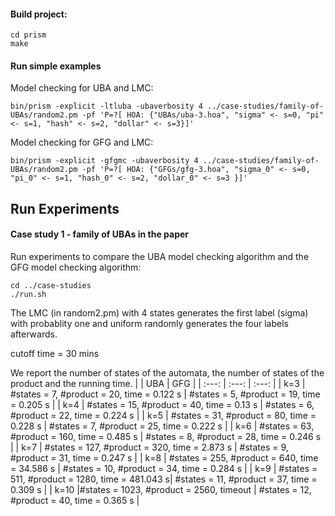 #### Build project:
```console
cd prism
make
```
#### Run simple examples
Model checking for UBA and LMC:

```console
bin/prism -explicit -ltluba -ubaverbosity 4 ../case-studies/family-of-UBAs/random2.pm -pf 'P=?[ HOA: {"UBAs/uba-3.hoa", "sigma" <- s=0, "pi" <- s=1, "hash" <- s=2, "dollar" <- s=3}]'
```

Model checking for GFG and LMC:

```console
bin/prism -explicit -gfgmc -ubaverbosity 4 ../case-studies/family-of-UBAs/random2.pm -pf 'P=?[ HOA: {"GFGs/gfg-3.hoa", "sigma_0" <- s=0, "pi_0" <- s=1, "hash_0" <- s=2, "dollar_0" <- s=3 }]'
```



## Run Experiments
#### Case study 1 - family of UBAs in the paper

Run experiments to compare the UBA model checking algorithm and the GFG model checking algorithm:
```console
cd ../case-studies
./run.sh
```

The LMC (in random2.pm) with 4 states generates the first label (sigma) with probablity one and uniform randomly generates the four labels afterwards.

cutoff time = 30 mins

We report the number of states of the automata, the number of states of the product and the running time.
|         | UBA   | GFG   | 
| :---:   | :---: | :---: |
| k=3 | #states = 7, #product = 20, time = 0.122 s | #states = 5, #product = 19, time = 0.205 s   |
| k=4 | #states = 15, #product = 40, time = 0.13 s   | #states = 6, #product = 22, time = 0.224 s   |
| k=5 | #states = 31, #product = 80, time = 0.228 s   | #states = 7, #product = 25, time = 0.222 s   |
| k=6 | #states = 63, #product = 160, time = 0.485 s   | #states = 8, #product = 28, time = 0.246 s   |
| k=7 | #states = 127, #product = 320, time = 2.873 s   | #states = 9, #product = 31, time = 0.247 s   |
| k=8 | #states = 255, #product = 640, time = 34.586 s   | #states = 10, #product = 34, time = 0.284 s   |
| k=9 | #states = 511, #product = 1280, time = 481.043 s| #states = 11, #product = 37, time = 0.309 s   |
| k=10 |#states = 1023, #product = 2560, timeout   | #states = 12, #product = 40, time = 0.365 s   |
